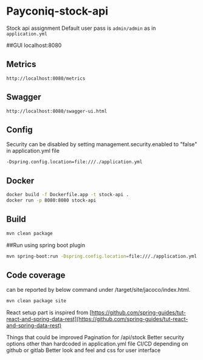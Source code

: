 # Payconiq-stock-api
Stock api assignment
Default user pass is `admin/admin` as in `application.yml`

##GUI
localhost:8080

## Metrics 
```properties
http://localhost:8080/metrics
```

## Swagger

```properties
http://localhost:8080/swagger-ui.html
```

## Config
Security can be disabled by setting management.security.enabled to "false" in application.yml file
```properties
-Dspring.config.location=file:///./application.yml
```

## Docker
```bash
docker build -f Dockerfile.app -t stock-api .
docker run -p 8080:8080 stock-api
```

## Build
```bash
mvn clean package
```

##Run using spring boot plugin 
```bash
mvn spring-boot:run -Dspring.config.location=file:///./application.yml
```

## Code coverage
can be reported by below command under /target/site/jacoco/index.html. 
```bash
mvn clean package site
```

React setup part is inspired from [https://github.com/spring-guides/tut-react-and-spring-data-rest](https://github.com/spring-guides/tut-react-and-spring-data-rest)

Things that could be improved
Pagination for /api/stock
Better security options other than hardcoded in application.yml file
CI/CD depending on github or gitlab
Better look and feel and css for user interface